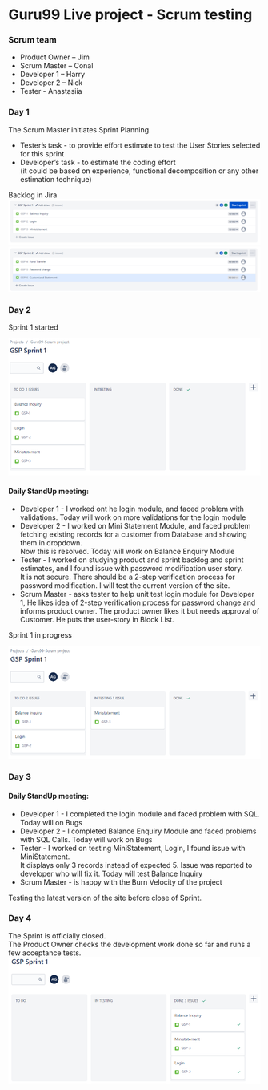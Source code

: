 # Guru99 Live project - Scrum testing
### Scrum team
* Product Owner – Jim
* Scrum Master – Conal
* Developer 1 – Harry
* Developer 2 – Nick
* Tester - Anastasiia  

### Day 1  
The Scrum Master initiates Sprint Planning. 
* Tester’s task - to provide effort estimate to test the User Stories selected for this sprint  
* Developer’s task - to estimate the coding effort  
(it could be based on experience, functional decomposition or any other estimation technique)  

Backlog in Jira  
![Header](https://github.com/aglebkina/Guru-Scrum-project/blob/df3e74141d4354154cfe9a4b1bfc1132ff4a700d/Sprint%201%20-%20backlog.PNG)
![Header](https://github.com/aglebkina/Guru-Scrum-project/blob/df3e74141d4354154cfe9a4b1bfc1132ff4a700d/Sprint%202%20-%20backlog.PNG)  
### Day 2  
Sprint 1 started  

![Header](https://github.com/aglebkina/Guru-Scrum-project/blob/df3e74141d4354154cfe9a4b1bfc1132ff4a700d/Sprint%201%20-%20start.PNG)  

#### Daily StandUp meeting:  
* Developer 1 - I worked ont he login module, and faced problem with validations. Today will work on more validations for the login module  
* Developer 2 - I worked on Mini Statement Module, and faced problem fetching existing records for a customer from Database and showing them in dropdown.  
Now this is resolved. Today will work on Balance Enquiry Module  
* Tester - I worked on studying product and sprint backlog and sprint estimates, and I found issue with password modification user story.  
It is not secure. There should be a 2-step verification process for password modification. I will test the current version of the site.  
* Scrum Master - asks tester to help unit test login module for Developer 1, He likes idea of 2-step verification process for password change and informs product owner. The product owner likes it but needs approval of Customer. He puts the user-story in Block List.  

Sprint 1 in progress  

![Header](https://github.com/aglebkina/Guru-Scrum-project/blob/df3e74141d4354154cfe9a4b1bfc1132ff4a700d/Sprint%201%20-%20in%20progress.PNG)  

### Day 3  
#### Daily StandUp meeting:  
* Developer 1 - I completed the login module and faced problem with SQL. Today will on Bugs
* Developer 2 - I completed Balance Enquiry Module and faced problems with SQL Calls. Today will work on Bugs
* Tester - I worked on testing MiniStatement, Login, I found issue with MiniStatement.  
It displays only 3 records instead of expected 5. Issue was reported to developer who will fix it. Today will test Balance Inquiry  
* Scrum Master - is happy with the Burn Velocity of the project  

Testing the latest version of the site before close of Sprint.  

### Day 4  
The Sprint is officially closed.  
The Product Owner checks the development work done so far and runs a few acceptance tests.  
![Header](https://github.com/aglebkina/Guru-Scrum-project/blob/df3e74141d4354154cfe9a4b1bfc1132ff4a700d/Sprint%201%20-%20closed.PNG)  
